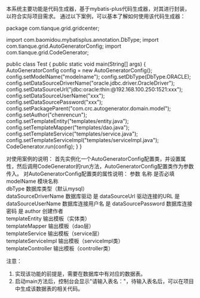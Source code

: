 本系统主要功能是代码生成器，基于mybatis-plus代码生成器，对其进行封装，以符合实际项目需求。
通过以下案例，可以基本了解如何使用该代码生成器：

package com.tianque.grid.gridcenter;

import com.baomidou.mybatisplus.annotation.DbType;
import com.tianque.grid.AutoGeneratorConfig;
import com.tianque.grid.CodeGenerator;

public class Test {
    public static void main(String[] args) {
        AutoGeneratorConfig config = new AutoGeneratorConfig();
        config.setModelName("modelname");
        config.setDbType(DbType.ORACLE);
        config.setDataSourceDriverName("oracle.jdbc.driver.OracleDriver");
        config.setDataSourceUrl("jdbc:oracle:thin:@192.168.100.250:1521:xxx");
        config.setDataSourceUserName("xxx");
        config.setDataSourcePassword("xxx");
        config.setPackageParent("com.crc.autogenerator.domain.model");
        config.setAuthor("chenrencun");
        config.setTemplateEntity("templates/entity.java");
        config.setTemplateMapper("templates/dao.java");
        config.setTemplateService("templates/service.java");
        config.setTemplateServiceImpl("templates/serviceImpl.java");
        CodeGenerator.run(config);
    }
}

对使用案例的说明：
    首先实例化一个AutoGeneratorConfig配置类，并设置属性，然后调用CodeGenerator的run方法，AutoGeneratorConfig配置类作为参数传入。
对AutoGeneratorConfig配置类的属性说明：
参数	                名称	                    是否必填
modelName	            模块名称	
dbType	                数据库类型（默认mysql）	
dataSourceDriverName	数据库驱动	                  是
dataSourceUrl	        驱动连接的URL	              是
dataSourceUserName	    数据库连接用户名	            是
dataSourcePassword	    数据库连接密码	                是
author	                创建作者	
templateEntity	        输出模板（实体类）	
templateMapper	        输出模板（dao层）	
templateService	        输出模板（service层）	
templateServiceImpl	    输出模板（serviceImpl类）	
templateController	    输出模板（controller类）	

注意：
1.	实现该功能的前提是，需要在数据库中有对应的数据表。
2.	启动main方法后，控制台会显示"请输入表名："，待输入表名后，可以在项目中生成该数据表的相关代码。
